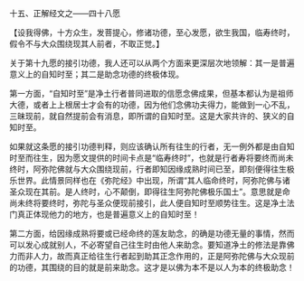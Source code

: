 十五、正解经文之——四十八愿

   【设我得佛，十方众生，发菩提心，修诸功德，至心发愿，欲生我国，临寿终时，假令不与大众围绕现其人前者，不取正觉。】

​     关于第十九愿的接引功德，我人还可以从两个方面来更深层次地领解：其一是普遍意义上的自知时至；其二是助念功德的终极体现。

​     第一方面，“自知时至”是净土行者普同进取的信愿念佛成果，但基本都认为是祖师大德，或者上上根居士才会有的功德，因为他们念佛功夫得力，能做到一心不乱，三昧现前，就自然提前会有消息，即所谓的自知时至。这是大家共许的、狭义的自知时至。

​     如果就这条愿的接引功德判释，则应该确认所有往生的行者，无一例外都是由自知时至而往生，因为愿文提供的时间卡点是“临寿终时”，也就是行者寿将要终而尚未终时，阿弥陀佛就与大众围绕现前，行者即知因缘成熟时间已至，即刻便得往生极乐世界。此情景同样也在《弥陀经》中出现，所谓“其人临命终时，阿弥陀佛与诸圣众现在其前。是人终时，心不颠倒，即得往生阿弥陀佛极乐国土”。意思就是命尚未终将要终时，弥陀与圣众便现前接引，此人便自知时至顺势往生。这是净土法门真正体现他力的地方，也是普遍意义上的自知时至！

​     第二方面，给因缘成熟将要或已经命终的莲友助念，的确是功德无量的事情，然而可以发心成就别人，不必寄望自己往生时由他人来助念。要知道净土的修法是靠佛力而非人力，故而真正给往生行者起到助其正念作用的，正是阿弥陀佛与大众现前的功德，其围绕的目的就是前来助念。这才是以佛为本不是以人为本的终极助念！